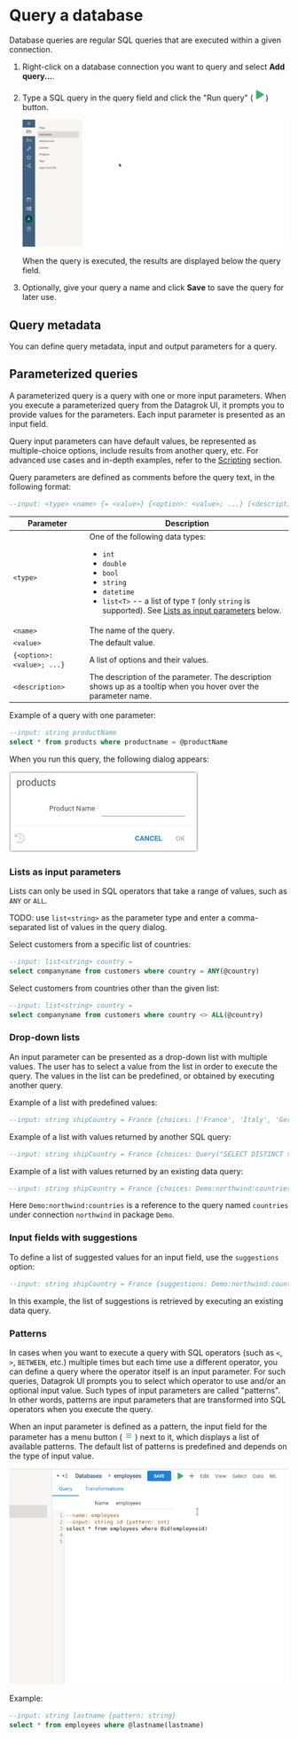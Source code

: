 # Query a database

Database queries are regular SQL queries that are executed within a given connection. 

1. Right-click on a database connection you want to query and select **Add query...**.
2. Type a SQL query in the query field and click the "Run query" (![run query](/help/images/run-query.png)) button. 

   ![Database query](/help/images/access/database-query.gif)

   When the query is executed, the results are displayed below the query field. 

3. Optionally, give your query a name and click **Save** to save the query for later use.

## Query metadata

You can define query metadata, input and output parameters for a query. 


## Parameterized queries 

A parameterized query is a query with one or more input parameters. 
When you execute a parameterized query from the Datagrok UI, it prompts you to provide values for the parameters.
Each input parameter is presented as an input field.

Query input parameters can have default values, be represented as multiple-choice options, include results from another query, etc. 
For advanced use cases and in-depth examples, refer to the [Scripting](/help/compute/scripting) section.

Query parameters are defined as comments before the query text, in the following format:

```sql
--input: <type> <name> {= <value>} {<option>: <value>; ...} [<description>] 
```

|  Parameter         |  Description             |
|-----------|--------------------------|
| `<type>`     |  One of the following data types: <ul><li>`int`</li><li>`double`</li><li>`bool`</li><li>`string`</li><li>`datetime`</li><li>`list<T>` -- a list of type `T` (only `string` is supported). See [Lists as input parameters](#lists-as-input-parameters) below. </li></ul>     |
| `<name>`  |  The name of the query.   |
| `<value>`    |  The default value.    |
|  `{<option>: <value>; ...}` |  A list of options and their values.            |
|`<description>` |  The description of the parameter. The description shows up as a tooltip when you hover over the parameter name.  |


Example of a query with one parameter:

```sql
--input: string productName  
select * from products where productname = @productName
```

When you run this query, the following dialog appears:

![Query input dialog](/help/images/access/query-input-dialog.png)

<!-- {pattern: datetime} -->

### Lists as input parameters 

Lists can only be used in SQL operators that take a range of values, such as `ANY` or `ALL`.

TODO: use `list<string>` as the parameter type and enter a comma-separated list of values in the query dialog.


Select customers from a specific list of countries:

```sql
--input: list<string> country =  
select companyname from customers where country = ANY(@country)
```

Select customers from countries other than the given list: 

```sql
--input: list<string> country =  
select companyname from customers where country <> ALL(@country)
```



### Drop-down lists 

An input parameter can be presented as a drop-down list with multiple values. 
The user has to select a value from the list in order to execute the query.
The values in the list can be predefined, or obtained by executing another query.

Example of a list with predefined values:

```sql
--input: string shipCountry = France {choices: ['France', 'Italy', 'Germany']}
```

Example of a list with values returned by another SQL query:

```sql
--input: string shipCountry = France {choices: Query("SELECT DISTINCT shipCountry FROM Orders")}
```

Example of a list with values returned by an existing data query:

```sql
--input: string shipCountry = France {choices: Demo:northwind:countries}
```

Here `Demo:northwind:countries` is a reference to the query named `countries` under connection `northwind` in package `Demo`.  

### Input fields with suggestions 

To define a list of suggested values for an input field, use the `suggestions` option:

```sql
--input: string shipCountry = France {suggestions: Demo:northwind:countries}
```

In this example, the list of suggestions is retrieved by executing an existing data query.  


<!-- TODO:Re-using input parameters -->

### Patterns 

In cases when you want to execute a query with SQL operators (such as `<`, `>`, `BETWEEN`, etc.) multiple times but each time use a different operator, you can define a query where the operator itself is an input parameter.
For such queries, Datagrok UI prompts you to select which operator to use and/or an optional input value.
Such types of input parameters are called "patterns".
In other words, patterns are input parameters that are transformed into SQL operators when you execute the query.

When an input parameter is defined as a pattern, the input field for the parameter has a menu button (![menu icon](/help/images/menu-icon.png)) next to it, which displays a list of available patterns.
The default list of patterns is predefined and depends on the type of input value.  

![Patterns](/help/images/access/patterns.gif)





Example:

```sql
--input: string lastname {pattern: string}
select * from employees where @lastname(lastname) 
```


